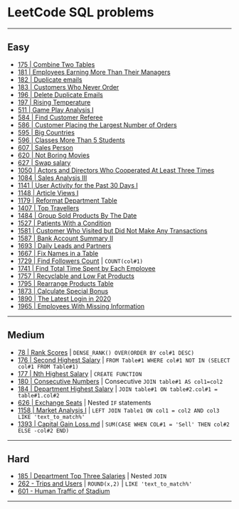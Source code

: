# LeetCode SQL problems
***

## Easy
- [175 | Combine Two Tables](https://github.com/kyaiooiayk/SQL-Notes/blob/main/LeetCode/files/175%20-%20Combine%20Two%20Tables.md)
- [181 | Employees Earning More Than Their Managers
 ](https://github.com/kyaiooiayk/SQL-Notes/blob/main/LeetCode/files/181%20-%20Employees%20Earning%20More%20Than%20Their%20Managers.md)
- [182 | Duplicate emails](https://github.com/kyaiooiayk/SQL-Notes/blob/main/LeetCode/files/182%20-%20Duplicate%20emails.md)
- [183 | Customers Who Never Order](https://github.com/kyaiooiayk/SQL-Notes/blob/main/LeetCode/files/183%20-%20Customers%20Who%20Never%20Order.md)
- [196 | Delete Duplicate Emails](https://github.com/kyaiooiayk/SQL-Notes/blob/main/LeetCode/files/196%20-%20Delete%20Duplicate%20Emails.md)
- [197 | Rising Temperature](https://github.com/kyaiooiayk/SQL-Notes/blob/main/LeetCode/files/197%20-%20Rising%20Temperature.md)
- [511 | Game Play Analysis I](https://github.com/kyaiooiayk/SQL-Notes/blob/main/LeetCode/files/511%20-%20Game%20Play%20Analysis%20I.md)
- [584 | Find Customer Referee](https://github.com/kyaiooiayk/SQL-Notes/blob/main/LeetCode/files/584%20-%20Find%20Customer%20Referee.md)
- [586 | Customer Placing the Largest Number of Orders](https://github.com/kyaiooiayk/SQL-Notes/blob/main/LeetCode/files/586%20-%20Customer%20Placing%20the%20Largest%20Number%20of%20Orders.md)
- [595 | Big Countries](https://github.com/kyaiooiayk/SQL-Notes/blob/main/LeetCode/files/595%20-%20Big%20Countries.md)
- [596 | Classes More Than 5 Students](https://github.com/kyaiooiayk/SQL-Notes/blob/main/LeetCode/files/596%20-%20%20Classes%20More%20Than%205%20Students.md)
- [607 | Sales Person](https://github.com/kyaiooiayk/SQL-Notes/blob/main/LeetCode/files/607%20-%20Sales%20Person.md)
- [620 | Not Boring Movies](https://github.com/kyaiooiayk/SQL-Notes/blob/main/LeetCode/files/620%20-%20Not%20Boring%20Movies.md)
- [627 | Swap salary](https://github.com/kyaiooiayk/SQL-Notes/blob/main/LeetCode/files/627%20-%20Swap%20Salary.md)
- [1050 | Actors and Directors Who Cooperated At Least Three Times](https://github.com/kyaiooiayk/SQL-Notes/blob/main/LeetCode/files/1050%20-%20Actors%20and%20Directors%20Who%20Cooperated%20At%20Least%20Three%20Times.md)
- [1084 | Sales Analysis III](https://github.com/kyaiooiayk/SQL-Notes/blob/main/LeetCode/files/1084%20-%20Sales%20Analysis%20III.md)
- [1141 | User Activity for the Past 30 Days I](https://github.com/kyaiooiayk/SQL-Notes/blob/main/LeetCode/files/1141%20-%20User%20Activity%20for%20the%20Past%2030%20Days%20I.md)
- [1148 | Article Views I](https://github.com/kyaiooiayk/SQL-Notes/blob/main/LeetCode/files/1148%20-%20Article%20Views%20I.md)
- [1179 | Reformat Department Table](https://github.com/kyaiooiayk/SQL-Notes/blob/main/LeetCode/files/1179%20-%20Reformat%20Department%20Table.md)
- [1407 | Top Travellers](https://github.com/kyaiooiayk/SQL-Notes/blob/main/LeetCode/files/1407%20-%20Top%20Travellers.md)
- [1484 | Group Sold Products By The Date](https://github.com/kyaiooiayk/SQL-Notes/blob/main/LeetCode/files/1484%20-%20Group%20Sold%20Products%20By%20The%20Date.md)
- [1527 | Patients With a Condition](https://github.com/kyaiooiayk/SQL-Notes/blob/main/LeetCode/files/1527%20-%20Patients%20With%20a%20Condition.md)
- [1581 | Customer Who Visited but Did Not Make Any Transactions](https://github.com/kyaiooiayk/SQL-Notes/blob/main/LeetCode/files/1581%20-%20Customer%20Who%20Visited%20but%20Did%20Not%20Make%20Any%20Transactions.md)
- [1587 | Bank Account Summary II](https://github.com/kyaiooiayk/SQL-Notes/blob/main/LeetCode/files/1587%20-%20Bank%20Account%20Summary%20II.md)
- [1693 | Daily Leads and Partners](https://github.com/kyaiooiayk/SQL-Notes/blob/main/LeetCode/files/1693%20-%20Daily%20Leads%20and%20Partners.md)
- [1667 | Fix Names in a Table](https://github.com/kyaiooiayk/SQL-Notes/blob/main/LeetCode/files/1667%20-%20Fix%20Names%20in%20a%20Table.md)
- [1729 | Find Followers Count](https://github.com/kyaiooiayk/SQL-Notes/blob/main/LeetCode/files/1729%20-%20Find%20Followers%20Count.md) | `COUNT(col#1)`
- [1741 | Find Total Time Spent by Each Employee](https://github.com/kyaiooiayk/SQL-Notes/tree/main/LeetCode/files)
- [1757 | Recyclable and Low Fat Products](https://github.com/kyaiooiayk/SQL-Notes/blob/main/LeetCode/files/1757%20-%20Recyclable%20and%20Low%20Fat%20Products.md)
- [1795 | Rearrange Products Table](https://github.com/kyaiooiayk/SQL-Notes/blob/main/LeetCode/files/1795%20-%20Rearrange%20Products%20Table.md)
- [1873 | Calculate Special Bonus](https://github.com/kyaiooiayk/SQL-Notes/blob/main/LeetCode/files/1873%20-%20Calculate%20Special%20Bonus.md)
- [1890 | The Latest Login in 2020](https://github.com/kyaiooiayk/SQL-Notes/blob/main/LeetCode/files/1890%20-%20The%20Latest%20Login%20in%202020.md)
- [1965 | Employees With Missing Information](https://github.com/kyaiooiayk/SQL-Notes/blob/main/LeetCode/files/1965%20-%20Employees%20With%20Missing%20Information.md)
***

## Medium
- [78 | Rank Scores](https://github.com/kyaiooiayk/SQL-Notes/blob/main/LeetCode/files/78%20-%20Rank%20Scores.md) | `DENSE_RANK() OVER(ORDER BY col#1 DESC)`
- [176 | Second Highest Salary](https://github.com/kyaiooiayk/SQL-Notes/blob/main/LeetCode/files/176%20-%20Second%20Highest%20Salary.md) | `FROM Table#1 WHERE col#1 NOT IN (SELECT col#1 FROM Table#1)`
- [177 | Nth Highest Salary](https://github.com/kyaiooiayk/SQL-Notes/blob/main/LeetCode/files/177%20-%20Nth%20Highest%20Salary.md) | `CREATE FUNCTION`
- [180 | Consecutive Numbers](https://github.com/kyaiooiayk/SQL-Notes/blob/main/LeetCode/files/180%20-%20Consecutive%20Numbers.md) | Consecutive `JOIN table#1 AS col1=col2`
- [184 | Department Highest Salary](https://github.com/kyaiooiayk/SQL-Notes/blob/main/LeetCode/files/184%20-%20Department%20Highest%20Salary.md) | 
`JOIN table#1 ON table#2.col#1 = table#1.col#2`
- [626 | Exchange Seats](https://github.com/kyaiooiayk/SQL-Notes/blob/main/LeetCode/files/626%20-%20Exchange%20Seats.md) | Nested `IF` statements
- [1158 | Market Analysis I](https://github.com/kyaiooiayk/SQL-Notes/blob/main/LeetCode/files/1158%20-%20Market%20Analysis%20I.md) | `LEFT JOIN Table1 ON col1 = col2 AND col3 LIKE 'text_to_match%'`
- [1393 | Capital Gain Loss.md](https://github.com/kyaiooiayk/SQL-Notes/blob/main/LeetCode/files/1393%20-%20Capital%20Gain%20Loss.md) | `SUM(CASE WHEN COL#1 = 'Sell' THEN col#2 ELSE -col#2 END)`
***

## Hard
- [185 | Department Top Three Salaries](https://github.com/kyaiooiayk/SQL-Notes/blob/main/LeetCode/files/185%20-%20Department%20Top%20Three%20Salaries.md) | Nested `JOIN`
- [262 - Trips and Users]() | `ROUND(x,2)` | `LIKE 'text_to_match%'`
- [601 - Human Traffic of Stadium](https://github.com/kyaiooiayk/SQL-Notes/blob/main/LeetCode/files/601%20-%20Human%20Traffic%20of%20Stadium.md)
***
